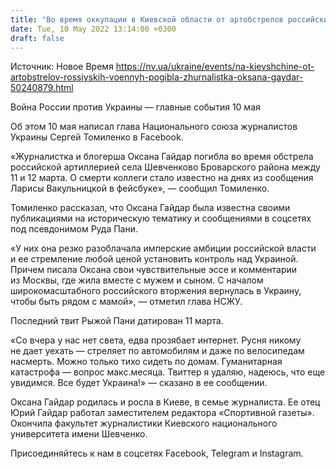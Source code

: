 ```yaml
---
title: "Во время оккупации в Киевской области от артобстрелов российских военных погибла журналистка Оксана Гайдар"
date: Tue, 10 May 2022 13:14:00 +0300
draft: false
---
```

Источник: Новое Время https://nv.ua/ukraine/events/na-kievshchine-ot-artobstrelov-rossiyskih-voennyh-pogibla-zhurnalistka-oksana-gaydar-50240879.html


Война России против Украины — главные события 10 мая

Об этом 10 мая написал глава Национального союза журналистов Украины Сергей Томиленко в Facebook.

«Журналистка и блогерша Оксана Гайдар погибла во время обстрела российской артиллерией села Шевченково Броварского района между 11 и 12 марта. О смерти коллеги стало известно на днях из сообщения Ларисы Вакульницкой в фейсбуке», — сообщил Томиленко.

Томиленко рассказал, что Оксана Гайдар была известна своими публикациями на историческую тематику и сообщениями в соцсетях под псевдонимом Руда Пани.

«У них она резко разоблачала имперские амбиции российской власти и ее стремление любой ценой установить контроль над Украиной. Причем писала Оксана свои чувствительные эссе и комментарии из Москвы, где жила вместе с мужем и сыном. С началом широкомасштабного российского вторжения вернулась в Украину, чтобы быть рядом с мамой», — отметил глава НСЖУ.

Последний твит Рыжой Пани датирован 11 марта.

«Со вчера у нас нет света, едва прозябает интернет. Русня никому не дает уехать — стреляет по автомобилям и даже по велосипедам насмерть. Можно только тихо сидеть по домам. Гуманитарная катастрофа — вопрос макс.месяца. Твиттер я удаляю, надеюсь, что еще увидимся. Все будет Украина!» — сказано в ее сообщении.

Оксана Гайдар родилась и росла в Киеве, в семье журналиста. Ее отец Юрий Гайдар работал заместителем редактора «Спортивной газеты». Окончила факультет журналистики Киевского национального университета имени Шевченко.

Присоединяйтесь к нам в соцсетях Facebook, Telegram и Instagram.
